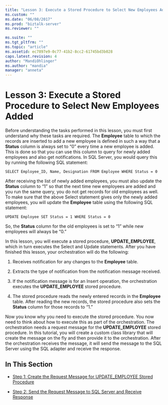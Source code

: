 ```yaml
---
title: "Lesson 3: Execute a Stored Procedure to Select New Employees Added | Microsoft Docs"
ms.custom: ""
ms.date: "06/08/2017"
ms.prod: "biztalk-server"
ms.reviewer: ""

ms.suite: ""
ms.tgt_pltfrm: ""
ms.topic: "article"
ms.assetid: ec7897e9-0c77-41b2-8cc2-61745bd3b028
caps.latest.revision: 4
author: "MandiOhlinger"
ms.author: "mandia"
manager: "anneta"
---
```

# Lesson 3: Execute a Stored Procedure to Select New Employees Added
Before understanding the tasks performed in this lesson, you must first understand why these tasks are required. The **Employee** table to which the records are inserted to add a new employee is defined in such a way that a **Status** column is always set to “0” every time a new employee is added. This is done so that you can use this column to query for newly added employees and also get notifications. In SQL Server, you would query this by running the following SQL statement:  
  
```  
SELECT Employee_ID, Name, Designation FROM Employee WHERE Status = 0  
```  
  
 After receiving the list of newly added employees, you must also update the **Status** column to “1” so that the next time new employees are added and you run the same query, you do not get records for old employees as well. To make sure that the above Select statement gives only the newly added employees, you will update the **Employee** table using the following SQL statement:  
  
```  
UPDATE Employee SET Status = 1 WHERE Status = 0  
```  
  
 So, the **Status** column for the old employees is set to “1” while new employees will always be “0.”  
  
 In this lesson, you will execute a stored procedure, **UPDATE_EMPLOYEE**, which in turn executes the Select and Update statements. After you have finished this lesson, your orchestration will do the following:  
  
1.  Receives notification for any changes to the **Employee** table.  
  
2.  Extracts the type of notification from the notification message received.  
  
3.  If the notification message is for an Insert operation, the orchestration executes the **UPDATE_EMPLOYEE** stored procedure.  
  
4.  The stored procedure reads the newly entered records in the **Employee** table. After reading the new records, the stored procedure also sets the **Status** column for those records to “1.”  
  
 Now you know why you need to execute the stored procedure. You now need to think about how to execute this as part of the orchestration. The orchestration needs a request message for the **UPDATE_EMPLOYEE** stored procedure. In this tutorial, you will create a custom class library that will create the message on the fly and then provide it to the orchestration. After the orchestration receives the message, it will send the message to the SQL Server using the SQL adapter and receive the response.  
  
## In This Section  
  
-   [Step 1: Create the Request Message for UPDATE_EMPLOYEE Stored Procedure](../../adapters-and-accelerators/adapter-sql/step-1-create-the-request-message-for-update-employee-stored-procedure.md)  
  
-   [Step 2: Send the Request Message to SQL Server and Receive Response](../../adapters-and-accelerators/adapter-sql/step-2-send-the-request-message-to-sql-server-and-receive-response.md)